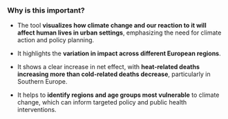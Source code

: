 ### Why is this important?

-   The tool **visualizes how climate change and our reaction to it will affect human lives in urban settings**, emphasizing the need for climate action and policy planning.

-   It highlights the **variation in impact across different European regions**.

-   It shows a clear increase in net effect, with **heat-related deaths increasing more than cold-related deaths decrease**, particularly in Southern Europe.

-   It helps to **identify regions and age groups most vulnerable** to climate change, which can inform targeted policy and public health interventions.
